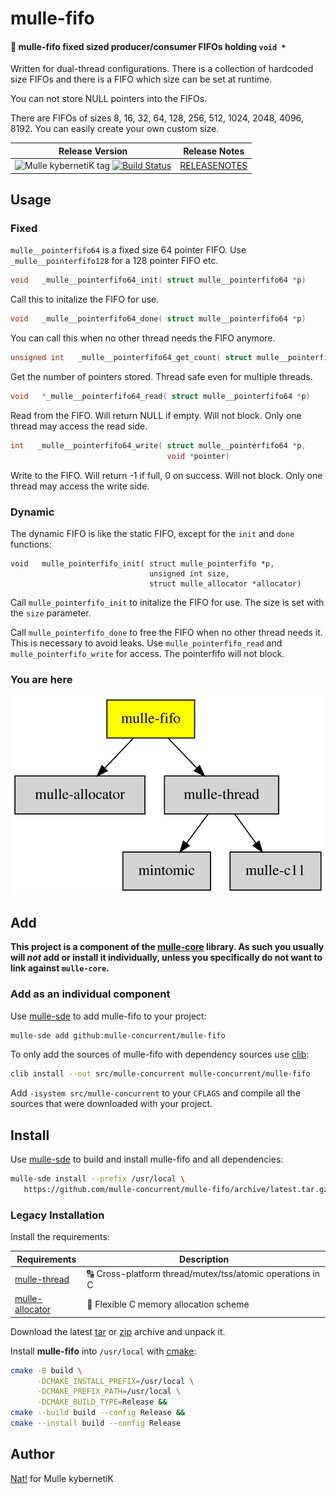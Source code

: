 # mulle-fifo

#### 🐍 mulle-fifo fixed sized producer/consumer FIFOs holding `void *`

Written for dual-thread configurations. There is a collection of hardcoded size
FIFOs and there is a FIFO which size can be set at runtime.

You can not store NULL pointers into the FIFOs.

There are FIFOs of sizes 8, 16, 32, 64, 128, 256, 512, 1024, 2048, 4096, 8192.
You can easily create your own custom size.




| Release Version                                       | Release Notes
|-------------------------------------------------------|--------------
| ![Mulle kybernetiK tag](https://img.shields.io/github/tag/mulle-concurrent/mulle-fifo.svg) [![Build Status](https://github.com/mulle-concurrent/mulle-fifo/workflows/CI/badge.svg)](//github.com/mulle-concurrent/mulle-fifo/actions) | [RELEASENOTES](RELEASENOTES.md) |



## Usage

### Fixed

`mulle__pointerfifo64` is  a fixed size 64 pointer FIFO.
Use `_mulle__pointerfifo128` for a 128 pointer FIFO etc.

``` c
void   _mulle__pointerfifo64_init( struct mulle__pointerfifo64 *p)
```

Call this to initalize the FIFO for use.


``` c
void   _mulle__pointerfifo64_done( struct mulle__pointerfifo64 *p)
```

You can call this when no other thread needs the FIFO anymore.


``` c
unsigned int   _mulle__pointerfifo64_get_count( struct mulle__pointerfifo64 *p)
```

Get the number of pointers stored. Thread safe even for multiple threads.


``` c
void   *_mulle__pointerfifo64_read( struct mulle__pointerfifo64 *p)
```

Read from the FIFO. Will return NULL if empty. Will not block.
Only one thread may access the read side.

``` c
int   _mulle__pointerfifo64_write( struct mulle__pointerfifo64 *p,
                                   void *pointer)
```

Write to the FIFO. Will return -1 if full, 0 on success. Will not block.
Only one thread may access the write side.


### Dynamic

The dynamic FIFO is like the static FIFO, except for the `init` and
`done` functions:

```
void   mulle_pointerfifo_init( struct mulle_pointerfifo *p,
                               unsigned int size,
                               struct mulle_allocator *allocator)
```

Call `mulle_pointerfifo_init` to initalize the FIFO for use.
The size is set with the `size` parameter.

Call `mulle_pointerfifo_done` to free the FIFO when no other thread needs it.
This is necessary to avoid leaks. Use `mulle_pointerfifo_read` and
`mulle_pointerfifo_write` for access. The pointerfifo will not block.




### You are here

![Overview](overview.dot.svg)





## Add

**This project is a component of the [mulle-core](//github.com/mulle-core/mulle-core) library. As such you usually will *not* add or install it
individually, unless you specifically do not want to link against
`mulle-core`.**


### Add as an individual component

Use [mulle-sde](//github.com/mulle-sde) to add mulle-fifo to your project:

``` sh
mulle-sde add github:mulle-concurrent/mulle-fifo
```

To only add the sources of mulle-fifo with dependency
sources use [clib](https://github.com/clibs/clib):


``` sh
clib install --out src/mulle-concurrent mulle-concurrent/mulle-fifo
```

Add `-isystem src/mulle-concurrent` to your `CFLAGS` and compile all the sources that were downloaded with your project.


## Install

Use [mulle-sde](//github.com/mulle-sde) to build and install mulle-fifo and all dependencies:

``` sh
mulle-sde install --prefix /usr/local \
   https://github.com/mulle-concurrent/mulle-fifo/archive/latest.tar.gz
```

### Legacy Installation

Install the requirements:

| Requirements                                 | Description
|----------------------------------------------|-----------------------
| [mulle-thread](https://github.com/mulle-concurrent/mulle-thread)             | 🔠 Cross-platform thread/mutex/tss/atomic operations in C
| [mulle-allocator](https://github.com/mulle-c/mulle-allocator)             | 🔄 Flexible C memory allocation scheme

Download the latest [tar](https://github.com/mulle-concurrent/mulle-fifo/archive/refs/tags/latest.tar.gz) or [zip](https://github.com/mulle-concurrent/mulle-fifo/archive/refs/tags/latest.zip) archive and unpack it.

Install **mulle-fifo** into `/usr/local` with [cmake](https://cmake.org):

``` sh
cmake -B build \
      -DCMAKE_INSTALL_PREFIX=/usr/local \
      -DCMAKE_PREFIX_PATH=/usr/local \
      -DCMAKE_BUILD_TYPE=Release &&
cmake --build build --config Release &&
cmake --install build --config Release
```


## Author

[Nat!](https://mulle-kybernetik.com/weblog) for Mulle kybernetiK  



